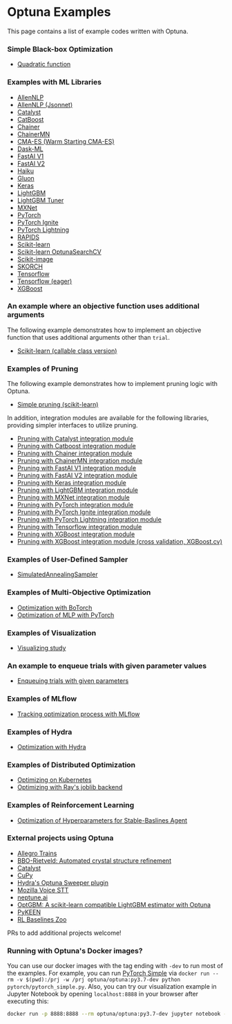 Optuna Examples
================

This page contains a list of example codes written with Optuna.

### Simple Black-box Optimization

* [Quadratic function](./quadratic_simple.py)

### Examples with ML Libraries

* [AllenNLP](./allennlp/allennlp_simple.py)
* [AllenNLP (Jsonnet)](./allennlp/allennlp_jsonnet.py)
* [Catalyst](./pytorch/catalyst_simple.py)
* [CatBoost](./catboost/catboost_simple.py)
* [Chainer](./chainer/chainer_simple.py)
* [ChainerMN](./chainer/chainermn_simple.py)
* [CMA-ES (Warm Starting CMA-ES)](./cma/warm_starting_cma.py)
* [Dask-ML](./dask_ml/dask_ml_simple.py)
* [FastAI V1](./fastai/fastaiv1_simple.py)
* [FastAI V2](./fastai/fastaiv2_simple.py)
* [Haiku](./haiku/haiku_simple.py)
* [Gluon](./mxnet/gluon_simple.py)
* [Keras](./keras/keras_simple.py)
* [LightGBM](./lightgbm/lightgbm_simple.py)
* [LightGBM Tuner](./lightgbm/lightgbm_tuner_simple.py)
* [MXNet](./mxnet/mxnet_simple.py)
* [PyTorch](./pytorch/pytorch_simple.py)
* [PyTorch Ignite](./pytorch/pytorch_ignite_simple.py)
* [PyTorch Lightning](./pytorch/pytorch_lightning_simple.py)
* [RAPIDS](./rapids_simple.py)
* [Scikit-learn](./sklearn/sklearn_simple.py)
* [Scikit-learn OptunaSearchCV](./sklearn/sklearn_optuna_search_cv_simple.py)
* [Scikit-image](./skimage/skimage_lbp_simple.py)
* [SKORCH](./pytorch/skorch_simple.py)
* [Tensorflow](./tensorflow/tensorflow_estimator_simple.py)
* [Tensorflow (eager)](./tensorflow/tensorflow_eager_simple.py)
* [XGBoost](./xgboost/xgboost_simple.py)


### An example where an objective function uses additional arguments

The following example demonstrates how to implement an objective function that uses additional arguments other than `trial`.
* [Scikit-learn (callable class version)](./sklearn/sklearn_additional_args.py)

### Examples of Pruning

The following example demonstrates how to implement pruning logic with Optuna.

* [Simple pruning (scikit-learn)](./simple_pruning.py)

In addition, integration modules are available for the following libraries, providing simpler interfaces to utilize pruning.

* [Pruning with Catalyst integration module](./pytorch/catalyst_simple.py)
* [Pruning with Catboost integration module](./catboost/catboost_simple.py)
* [Pruning with Chainer integration module](./chainer/chainer_integration.py)
* [Pruning with ChainerMN integration module](./chainer/chainermn_integration.py)
* [Pruning with FastAI V1 integration module](./fastai/fastaiv1_simple.py)
* [Pruning with FastAI V2 integration module](./fastai/fastaiv2_simple.py)
* [Pruning with Keras integration module](./keras/keras_integration.py)
* [Pruning with LightGBM integration module](./lightgbm/lightgbm_integration.py)
* [Pruning with MXNet integration module](./mxnet/mxnet_integration.py)
* [Pruning with PyTorch integration module](./pytorch/pytorch_simple.py)
* [Pruning with PyTorch Ignite integration module](./pytorch/pytorch_ignite_simple.py)
* [Pruning with PyTorch Lightning integration module](./pytorch/pytorch_lightning_simple.py)
* [Pruning with Tensorflow integration module](./tensorflow/tensorflow_estimator_integration.py)
* [Pruning with XGBoost integration module](./xgboost/xgboost_integration.py)
* [Pruning with XGBoost integration module (cross validation, XGBoost.cv)](./xgboost/xgboost_cv_integration.py)

### Examples of User-Defined Sampler

* [SimulatedAnnealingSampler](./samplers/simulated_annealing_sampler.py)

### Examples of Multi-Objective Optimization

* [Optimization with BoTorch](./multi_objective/botorch_simple.py)
* [Optimization of MLP with PyTorch](./multi_objective/pytorch_simple.py)

### Examples of Visualization

* [Visualizing study](https://colab.research.google.com/github/optuna/optuna-examples/blob/main/visualization/plot_study.ipynb)

### An example to enqueue trials with given parameter values

* [Enqueuing trials with given parameters](./enqueue_trial.py)

### Examples of MLflow

* [Tracking optimization process with MLflow](./mlflow/keras_mlflow.py)

### Examples of Hydra

* [Optimization with Hydra](./hydra/simple.py)

### Examples of Distributed Optimization

* [Optimizing on Kubernetes](./kubernetes/README.md)
* [Optimizing with Ray's joblib backend](./ray_joblib.py)

### Examples of Reinforcement Learning

* [Optimization of Hyperparameters for Stable-Baslines Agent](./rl/sb3_simple.py)

### External projects using Optuna

* [Allegro Trains](https://github.com/allegroai/trains)
* [BBO-Rietveld: Automated crystal structure refinement](https://github.com/quantumbeam/BBO-Rietveld)
* [Catalyst](https://github.com/catalyst-team/catalyst)
* [CuPy](https://github.com/cupy/cupy)
* [Hydra's Optuna Sweeper plugin](https://hydra.cc/docs/next/plugins/optuna_sweeper/)
* [Mozilla Voice STT](https://github.com/mozilla/DeepSpeech)
* [neptune.ai](https://neptune.ai)
* [OptGBM: A scikit-learn compatible LightGBM estimator with Optuna](https://github.com/Y-oHr-N/OptGBM)
* [PyKEEN](https://github.com/pykeen/pykeen)
* [RL Baselines Zoo](https://github.com/DLR-RM/rl-baselines3-zoo)

PRs to add additional projects welcome!

### Running with Optuna's Docker images?
You can use our docker images with the tag ending with `-dev` to run most of the examples.
For example, you can run [PyTorch Simple](./pytorch/pytorch_simple.py) via `docker run --rm -v $(pwd):/prj -w /prj optuna/optuna:py3.7-dev python pytorch/pytorch_simple.py`.
Also, you can try our visualization example in Jupyter Notebook by opening `localhost:8888` in your browser after executing this:

```bash
docker run -p 8888:8888 --rm optuna/optuna:py3.7-dev jupyter notebook --allow-root --no-browser --port 8888 --ip 0.0.0.0 --NotebookApp.token='' --NotebookApp.password=''
```
